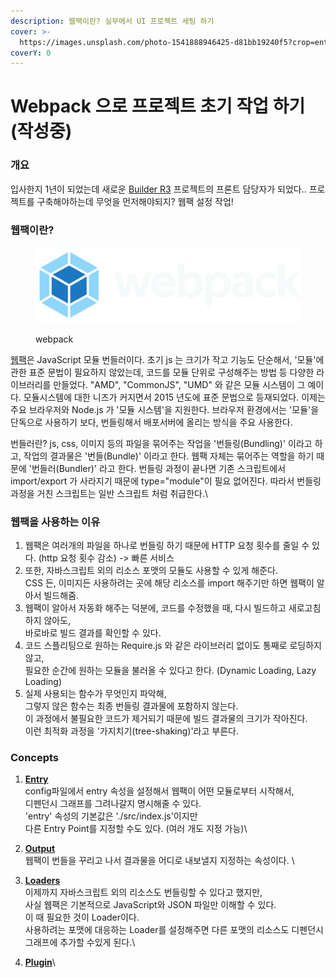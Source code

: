 ```yaml
---
description: 웹팩이란? 실무에서 UI 프로젝트 세팅 하기
cover: >-
  https://images.unsplash.com/photo-1541888946425-d81bb19240f5?crop=entropy&cs=srgb&fm=jpg&ixid=M3wxOTcwMjR8MHwxfHNlYXJjaHw0fHxlbmdpbmVlcnxlbnwwfHx8fDE3MjEwMDI3MzF8MA&ixlib=rb-4.0.3&q=85
coverY: 0
---
```


# Webpack 으로 프로젝트 초기 작업 하기 (작성중)

### 개요

입사한지 1년이 되었는데 새로운 [Builder R3](https://jkng-96.gitbook.io/devlog/home/undefined) 프로젝트의 프론트 담당자가 되었다.. 프로젝트를 구축해야하는데 무엇을 먼저해야되지? 웹팩 설정 작업!





### 웹팩이란?

<figure><img src="../.gitbook/assets/webpacklogo (1).svg" alt=""><figcaption><p>webpack</p></figcaption></figure>

[웹팩](https://webpack.js.org)은 JavaScript 모듈 번들러이다. 초기 js 는 크기가 작고 기능도 단순해서, '모듈'에 관한 표준 문법이 필요하지 않았는데, 코드를 모듈 단위로 구성해주는 방법 등 다양한 라이브러리를 만들었다. "AMD", "CommonJS", "UMD" 와 같은 모듈 시스템이 그 예이다. 모듈시스템에 대한 니즈가 커지면서 2015 년도에 표준 문법으로 등재되었다. 이제는 주요 브라우저와 Node.js 가 '모듈 시스템'을 지원한다. 브라우저 환경에서는 '모듈'을 단독으로 사용하기 보다, 번들링해서 배포서버에 올리는 방식을 주요 사용한다.



번들러란? js, css, 이미지 등의 파일을 묶어주는 작업을 '번들링(Bundling)' 이라고 하고, 작업의 결과물은 '번들(Bundle)' 이라고 한다. 웹팩 자체는 묶어주는 역할을 하기 때문에 '번들러(Bundler)' 라고 한다. 번들링 과정이 끝나면 기존 스크립트에서 import/export 가 사라지기 때문에 type="module"이 필요 없어진다. 따라서 번들링 과정을 거친 스크립트는 일반 스크립트 처럼 취급한다.\




### 웹팩을 사용하는 이유

1. 웹팩은 여러개의 파일을 하나로 번들링 하기 때문에 HTTP 요청 횟수를 줄일 수 있다. (http 요청 횟수 감소) -> 빠른 서비스&#x20;
2. 또한, 자바스크립트 외의 리소스 포맷의 모듈도 사용할 수 있게 해준다. \
   CSS 든, 이미지든 사용하려는 곳에 해당 리소스를 import 해주기만 하면 웹팩이 알아서 빌드해줌.&#x20;
3. 웹팩이 알아서 자동화 해주는 덕분에, 코드를 수정했을 때, 다시 빌드하고 새로고침하지 않아도, \
   바로바로 빌드 결과를 확인할 수 있다.&#x20;
4. 코드 스플리팅으로 원하는 Require.js 와 같은 라이브러리 없이도 통째로 로딩하지 않고, \
   필요한 순간에 원하는 모듈을 불러올 수 있다고 한다. (Dynamic Loading, Lazy Loading)
5. 실제 사용되는 함수가 무엇인지 파악해, \
   그렇지 않은 함수는 최종 번들링 결과물에 포함하지 않는다.\
   이 과정에서 불필요한 코드가 제거되기 때문에 빌드 결과물의 크기가 작아진다.\
   이런 최적화 과정을 '가지치기(tree-shaking)'라고 부른다.





### Concepts

1. [**Entry**](https://webpack.js.org/configuration/entry-context/#entry)\
   config파일에서 entry 속성을 설정해서 웹팩이 어떤 모듈로부터 시작해서, \
   디펜던시 그래프를 그려나갈지 명시해줄 수 있다.\
   'entry' 속성의 기본값은 './src/index.js'이지만 \
   다른 Entry Point를 지정할 수도 있다. (여러 개도 지정 가능)\

2. [**Output**](https://webpack.js.org/concepts/output/#root)\
   웹팩이 번들을 꾸리고 나서 결과물을 어디로 내보낼지 지정하는 속성이다. \

3. [**Loaders**](https://webpack.js.org/loaders/)\
   이제까지 자바스크립트 외의 리소스도 번들링할 수 있다고 했지만, \
   사실 웹팩은 기본적으로 JavaScript와 JSON 파일만 이해할 수 있다. \
   이 때 필요한 것이 Loader이다. \
   사용하려는 포맷에 대응하는 Loader를 설정해주면 다른 포맷의 리소스도 디펜던시 그래프에 추가할 수있게 된다.\

4. [**Plugin**](https://webpack.js.org/concepts/plugins/#root)\


